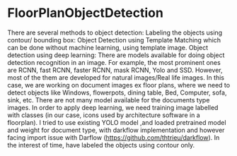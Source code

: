 # FloorPlanObjectDetection

There are several methods to object detection:
Labeling the objects using  contour/ bounding box: 
Object Detection using Template Matching which can be done without machine learning, using template image.
Object detection using deep learning: 
There are models available for doing object detection recognition in an image. For example, the most prominent ones are RCNN, fast RCNN, faster RCNN, mask RCNN, Yolo and SSD. However, most of the them are developed for natural images/Real life images. 
In this case, we are working on document images ex floor plans, where we need to detect objects like Windows, flowerpots, dining table, Bed, Computer, sofa, sink, etc.
There are not many model available for the  documents type images.
In order to apply deep learning, we need training image labelled with classes (in our case, icons used by architecture software in a floorplan).
I tried to use existing  YOLO model ,and loaded  pretrained model and weight for document type, with darkflow implementation and  however facing import issue with Darflow (https://github.com/thtrieu/darkflow).
In the interest of time, have labeled the objects using contour only. 
